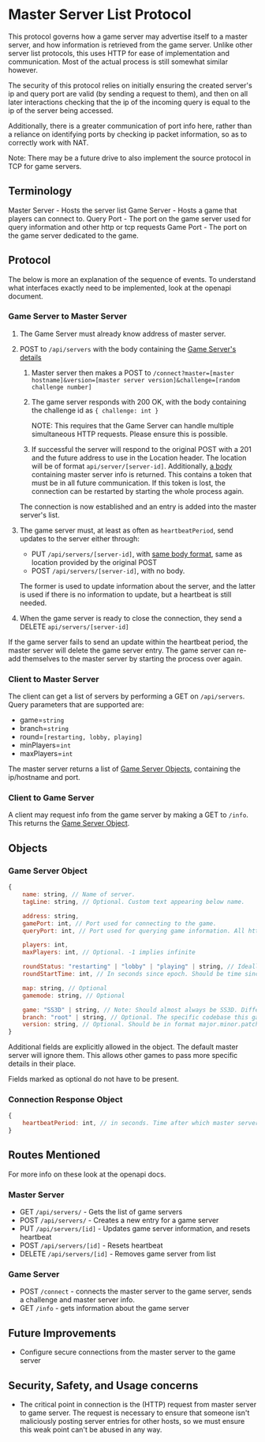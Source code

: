 # Master Server List Protocol

This protocol governs how a game server may advertise itself to a master server, and how information is retrieved from the game server.
Unlike other server list protocols, this uses HTTP for ease of implementation and communication. Most of the actual process is still somewhat similar however.

The security of this protocol relies on initially ensuring the created server's ip and query port are valid (by sending a request to them),
and then on all later interactions checking that the ip of the incoming query is equal to the ip of the server being accessed.

Additionally, there is a greater communication of port info here, rather than a reliance on identifying ports by
checking ip packet information, so as to correctly work with NAT.

Note: There may be a future drive to also implement the source protocol in TCP for game servers.

## Terminology

Master Server - Hosts the server list
Game Server - Hosts a game that players can connect to.
Query Port - The port on the game server used for query information and other http or tcp requests
Game Port - The port on the game server dedicated to the game.

## Protocol

The below is more an explanation of the sequence of events. To understand what interfaces exactly need to be implemented, look at the
openapi document.

### Game Server to Master Server

1. The Game Server must already know address of master server.

2. POST to `/api/servers` with the body containing the [Game Server's details](#Game-Server-Object)

    1. Master server then makes a POST to `/connect?master=[master hostname]&version=[master server version]&challenge=[random challenge number]`

    2. The game server responds with 200 OK, with the body containing the challenge id as `{ challenge: int }`

        NOTE: This requires that the Game Server can handle multiple simultaneous HTTP requests. Please ensure this is possible.

    3. If successful the server will respond to the original POST with a 201 and the future address to use in the Location header.
      The location will be of format `api/server/[server-id]`. Additionally, [a body](#Connection-Response-Object) containing master server
      info is returned. This contains a token that must be in all future communication.
      If this token is lost, the connection can be restarted by starting the whole process again.

    The connection is now established and an entry is added into the master server's list.

3. The game server must, at least as often as `heartbeatPeriod`, send updates to the server either through:
    - PUT `/api/servers/[server-id]`, with [same body format](#Game-Server-Object), same as location provided by the original POST
    - POST `/api/servers/[server-id]`, with no body.

    The former is used to update information about the server, and the latter is used if there is no information to update,
    but a heartbeat is still needed.

4. When the game server is ready to close the connection, they send a DELETE `api/servers/[server-id]`

If the game server fails to send an update within the heartbeat period, the master server will delete the game server entry.
The game server can re-add themselves to the master server by starting the process over again.

### Client to Master Server

The client can get a list of servers by performing a GET on `/api/servers`. Query parameters that are supported are:

- game=`string`
- branch=`string`
- round=`[restarting, lobby, playing]`
- minPlayers=`int`
- maxPlayers=`int`

The master server returns a list of [Game Server Objects](#Game-Server-Object),
containing the ip/hostname and port.

### Client to Game Server

A client may request info from the game server by making a GET to `/info`. This returns the [Game Server Object](#Game-Server-Object).

## Objects

### Game Server Object

```javascript
{
    name: string, // Name of server.
    tagLine: string, // Optional. Custom text appearing below name.

    address: string,
    gamePort: int, // Port used for connecting to the game.
    queryPort: int, // Port used for querying game information. All http requests should go to here.

    players: int,
    maxPlayers: int, // Optional. -1 implies infinite

    roundStatus: "restarting" | "lobby" | "playing" | string, // Ideally should be one of the fixed strings listed.
    roundStartTime: int, // In seconds since epoch. Should be time since last status change.

    map: string, // Optional
    gamemode: string, // Optional

    game: "SS3D" | string, // Note: Should almost always be SS3D. Different codebases should change 'branch' instead.
    branch: "root" | string, // Optional. The specific codebase this game is running.
    version: string, // Optional. Should be in format major.minor.patch, year-month-day, or GIT hash
}
```

Additional fields are explicitly allowed in the object. The default master server will ignore them. This allows other games to
pass more specific details in their place.

Fields marked as optional do not have to be present.

### Connection Response Object

```javascript
{
    heartbeatPeriod: int, // in seconds. Time after which master server will drop the game server. Default is 60 seconds.
}
```

## Routes Mentioned

For more info on these look at the openapi docs.

### Master Server

- GET `/api/servers/` - Gets the list of game servers
- POST `/api/servers/` - Creates a new entry for a game server
- PUT `/api/servers/[id]` - Updates game server information, and resets heartbeat
- POST `/api/servers/[id]` - Resets heartbeat
- DELETE `/api/servers/[id]` - Removes game server from list

### Game Server

- POST `/connect` - connects the master server to the game server, sends a challenge and master server info.
- GET `/info` - gets information about the game server

## Future Improvements

- Configure secure connections from the master server to the game server

## Security, Safety, and Usage concerns

- The critical point in connection is the (HTTP) request from master server to game server.
  The request is necessary to ensure that someone isn't maliciously posting server entries for
  other hosts, so we must ensure this weak point can't be abused in any way.
